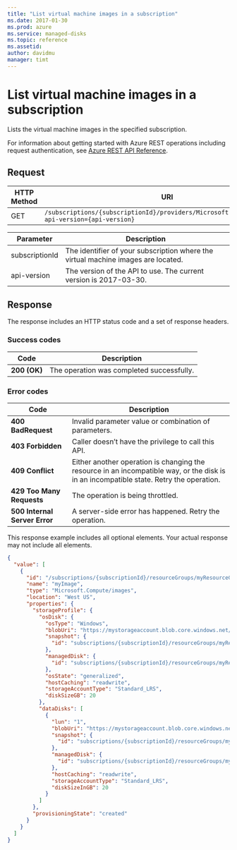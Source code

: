 ```yaml
---
title: "List virtual machine images in a subscription"
ms.date: 2017-01-30
ms.prod: azure
ms.service: managed-disks
ms.topic: reference
ms.assetid: 
author: davidmu
manager: timt
---
```


# List virtual machine images in a subscription

Lists the virtual machine images in the specified subscription.

For information about getting started with Azure REST operations including request authentication, see [Azure REST API Reference](../../../index.md).

## Request

| HTTP Method | URI|  
| ----------- |----|  
| GET | `/subscriptions/{subscriptionId}/providers/Microsoft.Compute/images/?api-version={api-version}` |

| Parameter | Description |
| --------- | ----------- |
| subscriptionId | The identifier of your subscription where the virtual machine images are located. |
| api-version | The version of the API to use. The current version is 2017-03-30. |
 
## Response  
 
The response includes an HTTP status code and a set of response headers.  

### Success codes

| Code | Description |
| ---- | ----------- |
| **200 (OK)** | The operation was completed successfully. | 

### Error codes

| Code | Description |
| ---- | ----------- |
| **400 BadRequest** | Invalid parameter value or combination of parameters. |
| **403 Forbidden** | Caller doesn’t have the privilege to call this API. |
| **409 Conflict** | Either another operation is changing the resource in an incompatible way, or the disk is in an incompatible state. Retry the operation. |
| **429 Too Many Requests** | The operation is being throttled. |
| **500 Internal Server Error** |  A server-side error has happened. Retry the operation. |  

This response example includes all optional elements. Your actual response may not include all elements.

```json
{
  "value": [
    {
      "id": "/subscriptions/{subscriptionId}/resourceGroups/myResourceGroup/providers/Microsoft.Compute/images/myImage",
      "name": "myImage",
      "type": "Microsoft.Compute/images",
      "location": "West US",
      "properties": {
        "storageProfile": {
          "osDisk": {
            "osType": "Windows",
            "blobUri": "https://mystorageaccount.blob.core.windows.net/osimages/osimage.vhd",
            "snapshot": {
              "id": "subscriptions/{subscriptionId}/resourceGroups/myResourceGroup/providers/Microsoft.Compute/snapshots/mySnapshot1"
            },
            "managedDisk": {
              "id": "subscriptions/{subscriptionId}/resourceGroups/myResourceGroup/providers/Microsoft.Compute/disks/myManagedDisk1"
            },
            "osState": "generalized",
            "hostCaching": "readwrite",
            "storageAccountType": "Standard_LRS",
            "diskSizeGB": 20
          },
          "dataDisks": [
            {
              "lun": "1",
              "blobUri": "https://mystorageaccount.blob.core.windows.net/dataimages/dataimage.vhd",
              "snapshot": {
                "id": "subscriptions/{subscriptionId}/resourceGroups/myResourceGroup/providers/Microsoft.Compute/snapshots/mySnapshot2"
              },
              "managedDisk": {
                "id": "subscriptions/{subscriptionId}/resourceGroups/myResourceGroup/providers/Microsoft.Compute/disks/myManagedDisk2"
              },
              "hostCaching": "readwrite",
              "storageAccountType": "Standard_LRS",
              "diskSizeInGB": 20
            }
          ]
        },
        "provisioningState": "created"
      }
    }
  ]
}    
```
 